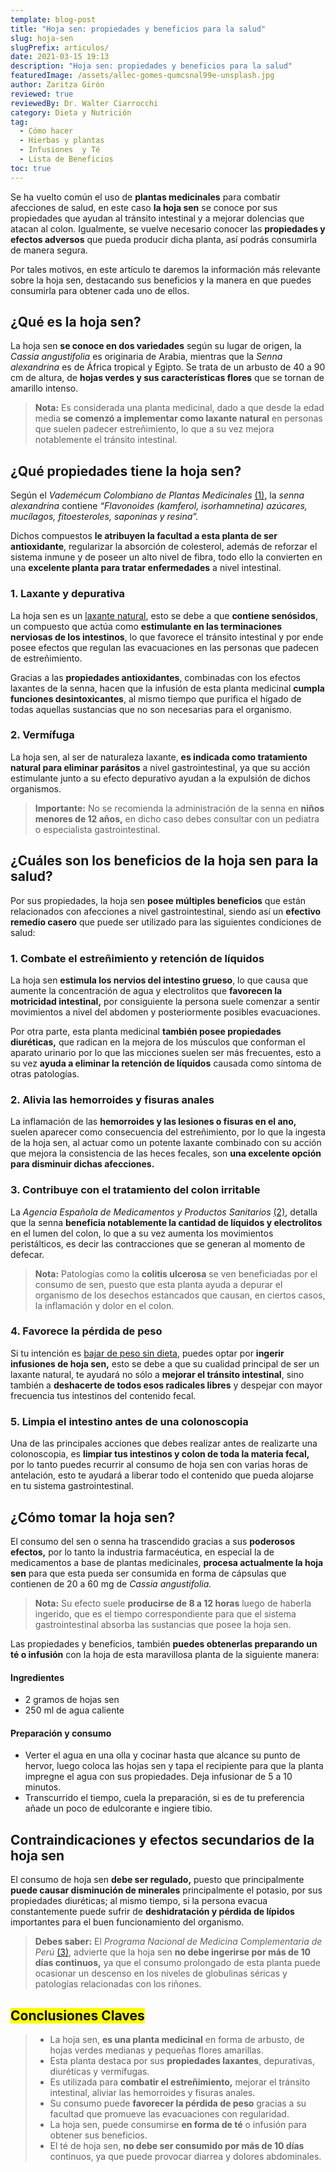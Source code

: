 ```yaml
---
template: blog-post
title: "Hoja sen: propiedades y beneficios para la salud"
slug: hoja-sen
slugPrefix: articulos/
date: 2021-03-15 19:13
description: "Hoja sen: propiedades y beneficios para la salud"
featuredImage: /assets/allec-gomes-qumcsnal99e-unsplash.jpg
author: Zaritza Girón
reviewed: true
reviewedBy: Dr. Walter Ciarrocchi
category: Dieta y Nutrición
tag:
  - Cómo hacer
  - Hierbas y plantas
  - Infusiones  y Té
  - Lista de Beneficios
toc: true
---
```

<!--StartFragment-->

Se ha vuelto común el uso de **plantas medicinales** para combatir afecciones de salud, en este caso **la hoja sen** se conoce por sus propiedades que ayudan al tránsito intestinal y a mejorar dolencias que atacan al colon. Igualmente, se vuelve necesario conocer las **propiedades y efectos adversos** que pueda producir dicha planta, así podrás consumirla de manera segura. 

Por tales motivos, en este artículo te daremos la información más relevante sobre la hoja sen, destacando sus beneficios y la manera en que puedes consumirla para obtener cada uno de ellos.

## ¿Qué es la hoja sen?

La hoja sen **se conoce en dos variedades** según su lugar de origen, la *Cassia angustifolia* es originaria de Arabia, mientras que la *Senna alexandrina* es de África tropical y Egipto. Se trata de un arbusto de 40 a 90 cm de altura, de **hojas verdes y sus características flores** que se tornan de amarillo intenso.

> **Nota:** Es considerada una planta medicinal, dado a que desde la edad media **se comenzó a implementar como laxante natural** en personas que suelen padecer estreñimiento, lo que a su vez mejora notablemente el tránsito intestinal.

## ¿Qué propiedades tiene la hoja sen?

Según el *Vademécum Colombiano de Plantas Medicinales* [(1)](https://www.minsalud.gov.co/sites/rid/Lists/BibliotecaDigital/RIDE/VS/PP/SA/vademecum-colombiano-plantas-medicinales.pdf), la *senna alexandrina* contiene *“Flavonoides (kamferol, isorhamnetina) azúcares, mucílagos, fitoesteroles, saponinas y resina”.*

Dichos compuestos **le atribuyen la facultad a esta planta de ser antioxidante**, regularizar la absorción de colesterol, además de reforzar el sistema inmune y de poseer un alto nivel de fibra, todo ello la convierten en una **excelente planta para tratar enfermedades** a nivel intestinal.

### 1. Laxante y depurativa

La hoja sen es un [laxante natural](https://tuinfosalud.com/articulos/laxante-natural), esto se debe a que **contiene senósidos**, un compuesto que actúa como **estimulante en las terminaciones nerviosas de los intestinos**, lo que favorece el tránsito intestinal y por ende posee efectos que regulan las evacuaciones en las personas que padecen de estreñimiento.

Gracias a las **propiedades antioxidantes**, combinadas con los efectos laxantes de la senna, hacen que la infusión de esta planta medicinal **cumpla funciones desintoxicantes**, al mismo tiempo que purifica el hígado de todas aquellas sustancias que no son necesarias para el organismo.

### 2. Vermífuga

La hoja sen, al ser de naturaleza laxante, **es indicada como tratamiento natural para eliminar parásitos** a nivel gastrointestinal, ya que su acción estimulante junto a su efecto depurativo ayudan a la expulsión de dichos organismos.

> **Importante:** No se recomienda la administración de la senna en **niños menores de 12 años,** en dicho caso debes consultar con un pediatra o especialista gastrointestinal.

## ¿Cuáles son los beneficios de la hoja sen para la salud?

Por sus propiedades, la hoja sen **posee múltiples beneficios** que están relacionados con afecciones a nivel gastrointestinal, siendo así un **efectivo remedio casero** que puede ser utilizado para las siguientes condiciones de salud:

### 1. Combate el estreñimiento y retención de líquidos

La hoja sen **estimula los nervios del intestino grueso**, lo que causa que aumente la concentración de agua y electrolitos que **favorecen la motricidad intestinal,** por consiguiente la persona suele comenzar a sentir movimientos a nivel del abdomen y posteriormente posibles evacuaciones.

Por otra parte, esta planta medicinal **también posee propiedades diuréticas,** que radican en la mejora de los músculos que conforman el aparato urinario por lo que las micciones suelen ser más frecuentes, esto a su vez **ayuda a eliminar la retención de líquidos** causada como síntoma de otras patologías.

### 2. Alivia las hemorroides y fisuras anales

La inflamación de las **hemorroides y las lesiones o fisuras en el ano,** suelen aparecer como consecuencia del estreñimiento, por lo que la ingesta de la hoja sen, al actuar como un potente laxante combinado con su acción que mejora la consistencia de las heces fecales, son **una excelente opción para disminuir dichas afecciones.**

### 3. Contribuye con el tratamiento del colon irritable

La *Agencia Española de Medicamentos y Productos Sanitarios* [(2)](https://cima.aemps.es/cima/pdfs/es/ft/72278/FT_72278.pdf), detalla que la senna **beneficia notablemente la cantidad de líquidos y electrolitos** en el lumen del colon, lo que a su vez aumenta los movimientos peristálticos, es decir las contracciones que se generan al momento de defecar.

> **Nota:** Patologías como la **colitis ulcerosa** se ven beneficiadas por el consumo de sen, puesto que esta planta ayuda a depurar el organismo de los desechos estancados que causan, en ciertos casos, la inflamación y dolor en el colon.

### 4. Favorece la pérdida de peso

Si tu intención es [bajar de peso sin dieta](https://tuinfosalud.com/articulos/como-bajar-de-peso-sin-dieta), puedes optar por **ingerir infusiones de hoja sen,** esto se debe a que su cualidad principal de ser un laxante natural, te ayudará no sólo a **mejorar el tránsito intestinal**, sino también a **deshacerte de todos esos radicales libres** y despejar con mayor frecuencia tus intestinos del contenido fecal.

### 5. Limpia el intestino antes de una colonoscopia

Una de las principales acciones que debes realizar antes de realizarte una colonoscopia, es **limpiar tus intestinos y colon de toda la materia fecal,** por lo tanto puedes recurrir al consumo de hoja sen con varias horas de antelación, esto te ayudará a liberar todo el contenido que pueda alojarse en tu sistema gastrointestinal.

## ¿Cómo tomar la hoja sen?

El consumo del sen o senna ha trascendido gracias a sus **poderosos efectos,** por lo tanto la industria farmacéutica, en especial la de medicamentos a base de plantas medicinales, **procesa actualmente la hoja sen** para que esta pueda ser consumida en forma de cápsulas que contienen de 20 a 60 mg de *Cassia angustifolia.*

> **Nota:** Su efecto suele **producirse de 8 a 12 horas** luego de haberla ingerido, que es el tiempo correspondiente para que el sistema gastrointestinal absorba las sustancias que posee la hoja sen.

Las propiedades y beneficios, también **puedes obtenerlas preparando un té o infusión** con la hoja de esta maravillosa planta de la siguiente manera:

#### Ingredientes

* 2 gramos de hojas sen
* 250 ml de agua caliente

#### Preparación y consumo

* Verter el agua en una olla y cocinar hasta que alcance su punto de hervor, luego coloca las hojas sen y tapa el recipiente para que la planta impregne el agua con sus propiedades. Deja infusionar de 5 a 10 minutos.
* Transcurrido el tiempo, cuela la preparación, si es de tu preferencia añade un poco de edulcorante e ingiere tibio.

## Contraindicaciones y efectos secundarios de la hoja sen

El consumo de hoja sen **debe ser regulado,** puesto que principalmente **puede causar disminución de minerales** principalmente el potasio, por sus propiedades diuréticas; al mismo tiempo, si la persona evacua constantemente puede sufrir de **deshidratación y pérdida de lípidos** importantes para el buen funcionamiento del organismo.

> **Debes saber:** El *Programa Nacional de Medicina Complementaria de Perú* [(3)](https://dialnet.unirioja.es/descarga/articulo/4914530.pdf), advierte que la hoja sen **no debe ingerirse por más de 10 días continuos,** ya que el consumo prolongado de esta planta puede ocasionar un descenso en los niveles de globulinas séricas y patologías relacionadas con los riñones.

## <mark>Conclusiones Claves</mark>

> * La hoja sen, **es una planta medicinal** en forma de arbusto, de hojas verdes medianas y pequeñas flores amarillas.
> * Esta planta destaca por sus **propiedades laxantes**, depurativas, diuréticas y vermífugas.
> * Es utilizada para **combatir el estreñimiento,** mejorar el tránsito intestinal, aliviar las hemorroides y fisuras anales.
> * Su consumo puede **favorecer la pérdida de peso** gracias a su facultad que promueve las evacuaciones con regularidad.
> * La hoja sen, puede consumirse **en forma de té** o infusión para obtener sus beneficios.
> * El té de hoja sen, **no debe ser consumido por más de 10 días** continuos, ya que puede provocar diarrea y dolores abdominales.

<!--EndFragment-->